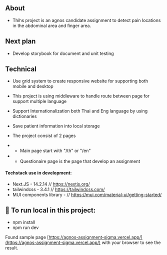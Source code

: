 ## About
* Thihs project is an agnos candidate assignment to detect pain locations in the abdominal area and finger area.

## Next plan

* Develop storybook for document and unit testing

## Technical

* Use grid system to create responsive website for supporting both mobile and desktop
* This project is using middleware to handle route between page for support multiple language
* Support Internationalization both Thai and Eng language by using dictionaries
* Save patient information into local storage

* The project consist of 2 pages
* * Main page start with "/th" or "/en"
* * Questionaire page is the page that develop an assignment

#### Techstack use in development:

* Next.JS - 14.2.14 // https://nextjs.org/
* tailwindcss - 3.4.1 // https://tailwindcss.com/
* MUI components library - // https://mui.com/material-ui/getting-started/


## 🚨 To run local in this project:

* npm install
* npm run dev

Found sample page [https://agnos-assignment-sigma.vercel.app/](https://agnos-assignment-sigma.vercel.app/) with your browser to see the result.
